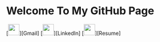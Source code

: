 # Welcome To My GitHub Page 
[<img height="30" src="https://img.shields.io/badge/gmail-red.svg?&style=for-the-badge&logo=gmail&logoColor=white" />][Gmail]
[<img height="30" src="https://img.shields.io/badge/linkedin-blue.svg?&style=for-the-badge&logo=linkedin&logoColor=white" />][LinkedIn]
[<img height="30" src="https://img.shields.io/badge/resume-gold.svg?&style=for-the-badge" />][Resume]

<!--
### Main Tech Toolbox

<p align="left">
<img src="https://external-content.duckduckgo.com/iu/?u=https%3A%2F%2Fclipartart.com%2Fimages%2Fjavascript-icon-clipart-6.png&f=1&nofb=1" alt="javascript" width="40" height="40"/> 
<img src="https://upload.wikimedia.org/wikipedia/commons/thumb/6/61/HTML5_logo_and_wordmark.svg/512px-HTML5_logo_and_wordmark.svg.png" alt="html5" height="40"/>
<img src="https://upload.wikimedia.org/wikipedia/commons/thumb/d/d5/CSS3_logo_and_wordmark.svg/1200px-CSS3_logo_and_wordmark.svg.png" alt="css3" height="40"/>
<img src="https://external-content.duckduckgo.com/iu/?u=http%3A%2F%2Flogos-download.com%2Fwp-content%2Fuploads%2F2016%2F09%2FReact_logo_logotype_emblem.png&f=1&nofb=1" alt="react" height="40"/> 
<img src="https://www.vectorlogo.zone/logos/git-scm/git-scm-icon.svg" alt="git" width="40" height="40"/>
<img src="https://upload.wikimedia.org/wikipedia/commons/2/29/Postgresql_elephant.svg" alt="PostGreSQL" width="40" height="40"/>
<img src="https://external-content.duckduckgo.com/iu/?u=https%3A%2F%2Fcms-assets.tutsplus.com%2Fuploads%2Fusers%2F1116%2Fposts%2F24835%2Fpreview_image%2Fmongodb-logo.png&f=1&nofb=1" alt="MongoDB" width="46" height="40"/>
<img src="https://cdn3.iconfinder.com/data/icons/logos-and-brands-adobe/512/97_Docker-512.png" alt="Docker" width="40" height="40"/>
<img src="https://external-content.duckduckgo.com/iu/?u=https%3A%2F%2Fwww.splunk.com%2Fcontent%2Fdam%2Fsplunk-blogs%2Fimages%2F2017%2F02%2Fnginx-logo.png&f=1&nofb=1" alt="nginx" height="40"/>
</p>

---

* My primary coding language: Javascript
* Passionate about learning & exploring new Tech.
* [Hack Reactor](https://www.hackreactor.com/) Alum.

<table><tr><td valign="top" width="50%">

### Video Game Marketplace Prototype

- [Game Description and Image Carousel Service](https://github.com/munzmoses/game-info-and-carousel)
- ["More Like This" Service](https://github.com/munzmoses/more-like-this-service)
- [Express Reverse-Proxy](https://github.com/munzmoses/collin-fec-proxy)
</td>
<td valign="top" width="50%">

###  Commercial Real Estate Systems Design

- ["Nearby Workspaces" Service](https://github.com/munzmoses/nearby-workspaces)
- [Nginx Reverse-Proxy Config and Express SSR with React](https://github.com/munzmoses/collin-sdc-proxy)
</td>

<h3 align="center">Check Out My Capstone Projects</h3>

[linkedin]: https://www.linkedin.com/in/collinmcmahon1995/
[gmail]: mailto:cmcmahondev@gmail.com
[resume]: https://drive.google.com/file/d/1R6RLnQPmwMAnhy21L3kIsWo8X3BTNkQV/view?usp=sharing


**munzmoses/munzmoses** is a ✨ _special_ ✨ repository because its `README.md` (this file) appears on your GitHub profile.

Here are some ideas to get you started:

- 🔭 I’m currently working on ...
- 🌱 I’m currently learning ...
- 👯 I’m looking to collaborate on ...
- 🤔 I’m looking for help with ...
- 💬 Ask me about ...
- 📫 How to reach me: ...
- 😄 Pronouns: ...
- ⚡ Fun fact: ...
-->
